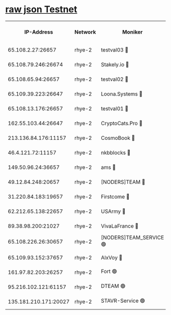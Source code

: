 
[raw json Testnet](https://rpc-check.quickt.stavr.tech/quickt/rpc-quickt-result.json)
=


<table><tr><th>IP-Address</th><th>Network</th><th>Moniker</th><th>Latest Block Height</th><th>Earliest Block Height</th><th>Catching Up</th><th>Tx Index</th><th>Voting Power</th><th>Scan Time</th></tr><tr><td>65.108.2.27:26657</td><td>rhye-2</td><td>testval03 🔴</td><td>384740</td><td>1</td><td>False</td><td>on</td><td>11002050</td><td>2024-01-17T21:48:46.695365425UTC</td></tr><tr><td>65.108.79.246:26674</td><td>rhye-2</td><td>Stakely.io 🔴</td><td>384741</td><td>1</td><td>False</td><td>on</td><td>10010</td><td>2024-01-17T21:48:51.113294313UTC</td></tr><tr><td>65.108.65.94:26657</td><td>rhye-2</td><td>testval02 🔴</td><td>384741</td><td>1</td><td>False</td><td>on</td><td>11002050</td><td>2024-01-17T21:48:53.948523862UTC</td></tr><tr><td>65.109.39.223:26647</td><td>rhye-2</td><td>Loona.Systems 🔴</td><td>384742</td><td>1</td><td>False</td><td>off</td><td>86949</td><td>2024-01-17T21:48:56.424161675UTC</td></tr><tr><td>65.108.13.176:26657</td><td>rhye-2</td><td>testval01 🔴</td><td>384742</td><td>1</td><td>False</td><td>on</td><td>13082010</td><td>2024-01-17T21:48:57.267077210UTC</td></tr><tr><td>162.55.103.44:26647</td><td>rhye-2</td><td>CryptoCats.Pro 🔴</td><td>384747</td><td>1</td><td>False</td><td>off</td><td>9999</td><td>2024-01-17T21:49:29.485010188UTC</td></tr><tr><td>213.136.84.176:11157</td><td>rhye-2</td><td>CosmoBook 🔴</td><td>384745</td><td>65301</td><td>False</td><td>off</td><td>1528057</td><td>2024-01-17T21:49:23.090949610UTC</td></tr><tr><td>46.4.121.72:11157</td><td>rhye-2</td><td>nkbblocks 🔴</td><td>384738</td><td>70101</td><td>False</td><td>off</td><td>81491</td><td>2024-01-17T21:48:37.691828377UTC</td></tr><tr><td>149.50.96.24:36657</td><td>rhye-2</td><td>ams 🔴</td><td>384744</td><td>133501</td><td>False</td><td>on</td><td>10786</td><td>2024-01-17T21:49:12.488439779UTC</td></tr><tr><td>49.12.84.248:20657</td><td>rhye-2</td><td>[NODERS]TEAM 🔴</td><td>384744</td><td>146001</td><td>False</td><td>on</td><td>59690</td><td>2024-01-17T21:49:10.113054832UTC</td></tr><tr><td>31.220.84.183:19657</td><td>rhye-2</td><td>Firstcome 🔴</td><td>384740</td><td>165001</td><td>False</td><td>off</td><td>724902</td><td>2024-01-17T21:48:46.363607389UTC</td></tr><tr><td>62.212.65.138:22657</td><td>rhye-2</td><td>USArmy 🔴</td><td>384740</td><td>198001</td><td>False</td><td>on</td><td>59069</td><td>2024-01-17T21:48:44.878202408UTC</td></tr><tr><td>89.38.98.200:21027</td><td>rhye-2</td><td>VivaLaFrance 🔴</td><td>384739</td><td>220501</td><td>False</td><td>off</td><td>10000</td><td>2024-01-17T21:48:40.108531517UTC</td></tr><tr><td>65.108.226.26:30657</td><td>rhye-2</td><td>[NODERS]TEAM_SERVICE 🟢</td><td>384742</td><td>241501</td><td>False</td><td>on</td><td>0</td><td>2024-01-17T21:48:56.828723860UTC</td></tr><tr><td>65.109.93.152:37657</td><td>rhye-2</td><td>AlxVoy 🔴</td><td>384739</td><td>315173</td><td>False</td><td>on</td><td>143351</td><td>2024-01-17T21:48:42.570337837UTC</td></tr><tr><td>161.97.82.203:26257</td><td>rhye-2</td><td>Fort 🟢</td><td>384738</td><td>330438</td><td>False</td><td>on</td><td>0</td><td>2024-01-17T21:48:37.434454202UTC</td></tr><tr><td>95.216.102.121:61157</td><td>rhye-2</td><td>DTEAM 🟢</td><td>384741</td><td>382901</td><td>False</td><td>on</td><td>0</td><td>2024-01-17T21:48:51.447306104UTC</td></tr><tr><td>135.181.210.171:20027</td><td>rhye-2</td><td>STAVR-Service 🟢</td><td>384743</td><td>383301</td><td>False</td><td>on</td><td>0</td><td>2024-01-17T21:49:07.828429737UTC</td></tr></table>